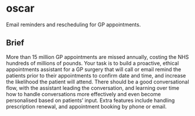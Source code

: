 # oscar

Email reminders and rescheduling for GP appointments.

## Brief

More than 15 million GP appointments are missed annually, costing the NHS hundreds of millions of pounds. Your task is to build a proactive, ethical appointments assistant for a GP surgery that will call or email remind the patients prior to their appointments to confirm date and time, and increase the likelihood the patient will attend. There should be a good conversational flow, with the assistant leading the conversation, and learning over time how to handle conversations more effectively and even become personalised based on patients’ input. Extra features include handling prescription renewal, and appointment booking by phone or email.
